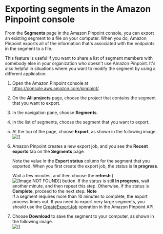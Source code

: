 # Exporting segments in the Amazon Pinpoint console<a name="segments-exporting"></a>

From the **Segments** page in the Amazon Pinpoint console, you can export an existing segment to a file on your computer\. When you do, Amazon Pinpoint exports all of the information that's associated with the endpoints in the segment to a file\.

This feature is useful if you want to share a list of segment members with somebody else in your organization who doesn't use Amazon Pinpoint\. It's also helpful in situations where you want to modify the segment by using a different application\.

1. Open the Amazon Pinpoint console at [https://console\.aws\.amazon\.com/pinpoint/](https://console.aws.amazon.com/pinpoint/)\.

1. On the **All projects** page, choose the project that contains the segment that you want to export\.

1. In the navigation pane, choose **Segments**\.

1. In the list of segments, choose the segment that you want to export\.

1. At the top of the page, choose **Export**, as shown in the following image\.  
![\[\]](http://docs.aws.amazon.com/pinpoint/latest/userguide/images/segments_export_button.png)

1. Amazon Pinpoint creates a new export job, and you see the **Recent exports** tab on the **Segments** page\.

   Note the value in the **Export status** column for the segment that you exported\. When you first create the export job, the status is **In progress**\.

   Wait a few minutes, and then choose the **refresh** \(![\[Image NOT FOUND\]](http://docs.aws.amazon.com/pinpoint/latest/userguide/images/refresh-button.png)\) button\. If the status is still **In progress**, wait another minute, and then repeat this step\. Otherwise, if the status is **Complete**, proceed to the next step\.
**Note**  
If a segment requires more than 10 minutes to complete, the export process times out\. If you need to export very large segments, you should use the [CreateExportJob](https://docs.aws.amazon.com/pinpoint/latest/apireference/apps-application-id-jobs-export.html#CreateExportJob) operation in the Amazon Pinpoint API\.

1. Choose **Download** to save the segment to your computer, as shown in the following image\.  
![\[\]](http://docs.aws.amazon.com/pinpoint/latest/userguide/images/segments_export_download_button.png)